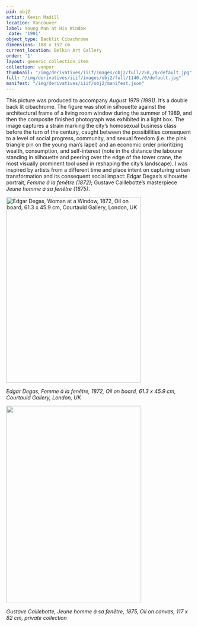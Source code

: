 ```yaml
---
pid: obj2
artist: Kevin Madill
location: Vancouver
label: Young Man at His Window
_date: '1991'
object_type: Backlit Cibachrome
dimensions: 188 x 152 cm
current_location: Belkin Art Gallery
order: '1'
layout: generic_collection_item
collection: vanpor
thumbnail: "/img/derivatives/iiif/images/obj2/full/250,/0/default.jpg"
full: "/img/derivatives/iiif/images/obj2/full/1140,/0/default.jpg"
manifest: "/img/derivatives/iiif/obj2/manifest.json"
---
```


This picture was produced to accompany *August 1979 (1991)*. It’s a double back lit cibachrome. The figure was shot in silhouette against the architectural frame of a living room window during the summer of 1989, and then the composite finished photograph was exhibited in a light box. The image captures a strain marking the city’s homosexual business class before the turn of the century, caught between the possibilities consequent to a level of social progress, community, and sexual freedom (i.e. the pink triangle pin on the young man’s lapel) and an economic order prioritizing wealth, consumption, and self-interest (note in the distance the labourer standing in silhouette and peering over the edge of the tower crane, the most visually prominent tool used in reshaping the city’s landscape). I was inspired by artists from a different time and place intent on capturing urban transformation and its consequent social impact: Edgar Degas’s silhouette portrait, *Femme à la fenêtre (1872)*; Gustave Caillebotte’s masterpiece *Jeune homme à sa fenêtre (1875)*.

<img src="https://kevmadill.github.io/portraiture-vancouver/img/SupportImages/DegasWindow.png" alt="Edgar Degas, Woman at a Window, 1872, Oil on board, 61.3 x 45.9 cm, Courtauld Gallery, London, UK" width="363" height="500"> 

*Edgar Degas, Femme à la fenêtre, 1872, Oil on board, 61.3 x 45.9 cm, Courtauld Gallery, London, UK*


<img src="https://kevmadill.github.io/portraiture-vancouver/img/SupportImages/Caillebotte.png" width="363.636" height="531.363"> 

*Gustave Caillebotte, Jeune homme à sa fenêtre, 1875, Oil on canvas, 117 x 82 cm, private collection*
